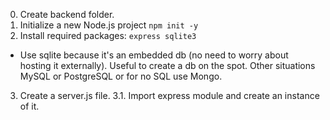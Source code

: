 0. Create backend folder.
1. Initialize a new Node.js project `npm init -y`
2. Install required packages: `express sqlite3`

- Use sqlite because it's an embedded db (no need to worry about hosting it externally). Useful to create a db on the spot. Other situations MySQL or PostgreSQL or for no SQL use Mongo.

3. Create a server.js file.
   3.1. Import express module and create an instance of it.
